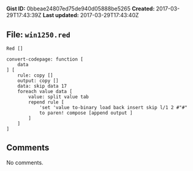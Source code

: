# 

**Gist ID:** 0bbeae24807ed75de940d05888be5265
**Created:** 2017-03-29T17:43:39Z
**Last updated:** 2017-03-29T17:43:40Z

## File: `win1250.red`

```Red
Red []

convert-codepage: function [
	data
] [
	rule: copy []
	output: copy []
	data: skip data 17
	foreach value data [
		value: split value tab
		repend rule [
			'set 'value to-binary load back insert skip l/1 2 #"#"
			to paren! compose [append output ]
		]
	]
]
```

## Comments

No comments.
